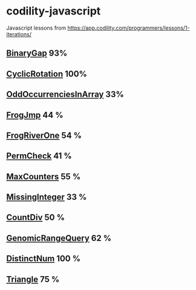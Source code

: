 # codility-javascript
Javascript lessons from https://app.codility.com/programmers/lessons/1-iterations/

## [BinaryGap](binary_gap.md) 93%
## [CyclicRotation](CyclicRotation.md) 100%
## [OddOccurrenciesInArray](OddOccurrenciesInArray.md) 33%
## [FrogJmp](FrogJmp.md) 44 %
## [FrogRiverOne](FrogRiverOne.md) 54 %
## [PermCheck](PermCheck.md) 41 %
## [MaxCounters](MaxCounters.md) 55 %
## [MissingInteger](MissingInteger.md) 33 %
## [CountDiv](CountDiv.md) 50 %
## [GenomicRangeQuery](GenomicRangeQuery.md) 62 %
## [DistinctNum](Distinct.md) 100 %
## [Triangle](Triangle.md) 75 %
